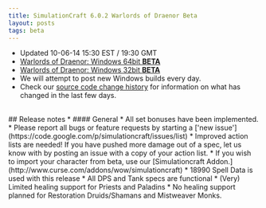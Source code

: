 ```yaml
---
title: SimulationCraft 6.0.2 Warlords of Draenor Beta
layout: posts
tags: beta
---
```

* Updated 10-06-14 15:30 EST / 19:30 GMT
* [Warlords of Draenor: Windows 64bit **BETA** ](http://downloads.simulationcraft.org/simc-602-alpha-win64-10-06-d138cce.zip)
* [Warlords of Draenor: Windows 32bit **BETA** ](http://downloads.simulationcraft.org/simc-602-alpha-win32-10-06-d138cce.zip)
* We will attempt to post new Windows builds every day.
* Check our [source code change history](https://code.google.com/p/simulationcraft/source/list?name=wod) for information on what has changed in the last few days.
<br>
## Release notes
* #### General
    * All set bonuses have been implemented.
    * Please report all bugs or feature requests by starting a ['new issue'](https://code.google.com/p/simulationcraft/issues/list)
    * Improved action lists are needed! If you have pushed more damage out of a spec, let us know with by posting an issue with a copy of your action list. 
    * If you wish to import your character from beta, use our [Simulationcraft Addon.](http://www.curse.com/addons/wow/simulationcraft)
    * 18990 Spell Data is used with this release
	* All DPS and Tank specs are functional
	* (Very) Limited healing support for Priests and Paladins
	* No healing support planned for Restoration Druids/Shamans and Mistweaver Monks.
